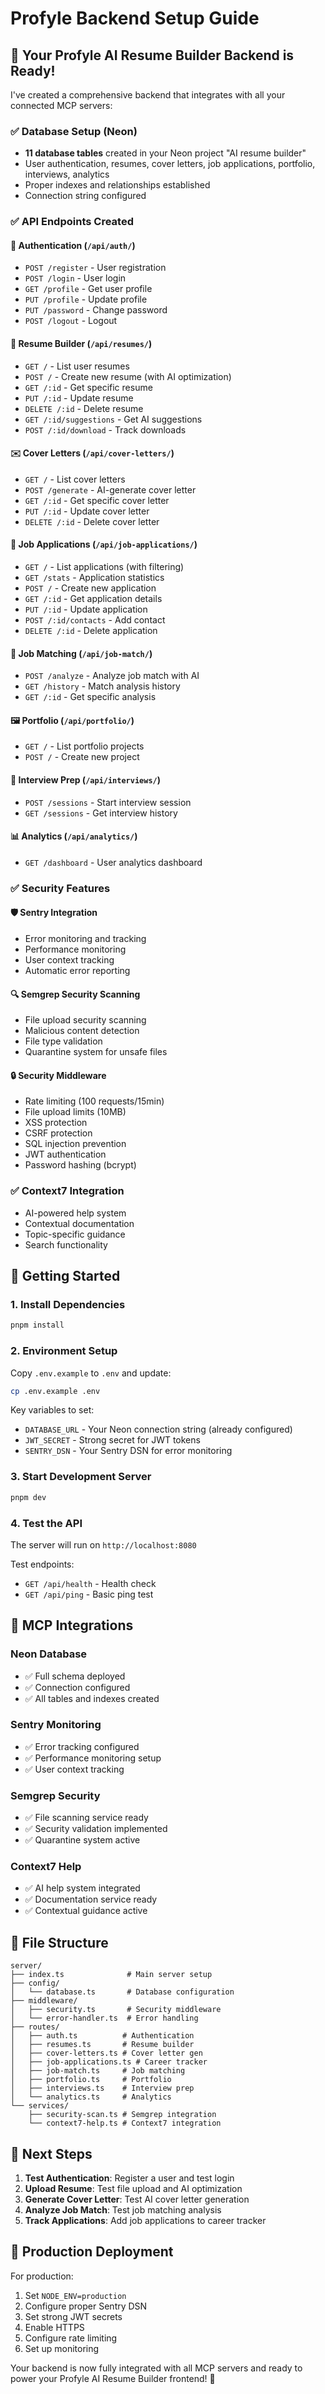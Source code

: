 # Profyle Backend Setup Guide

## 🚀 Your Profyle AI Resume Builder Backend is Ready!

I've created a comprehensive backend that integrates with all your connected MCP servers:

### ✅ **Database Setup (Neon)**
- **11 database tables** created in your Neon project "AI resume builder"
- User authentication, resumes, cover letters, job applications, portfolio, interviews, analytics
- Proper indexes and relationships established
- Connection string configured

### ✅ **API Endpoints Created**

#### 🔐 Authentication (`/api/auth/`)
- `POST /register` - User registration
- `POST /login` - User login  
- `GET /profile` - Get user profile
- `PUT /profile` - Update profile
- `PUT /password` - Change password
- `POST /logout` - Logout

#### 📝 Resume Builder (`/api/resumes/`)
- `GET /` - List user resumes
- `POST /` - Create new resume (with AI optimization)
- `GET /:id` - Get specific resume
- `PUT /:id` - Update resume
- `DELETE /:id` - Delete resume
- `GET /:id/suggestions` - Get AI suggestions
- `POST /:id/download` - Track downloads

#### ✉️ Cover Letters (`/api/cover-letters/`)
- `GET /` - List cover letters
- `POST /generate` - AI-generate cover letter
- `GET /:id` - Get specific cover letter
- `PUT /:id` - Update cover letter
- `DELETE /:id` - Delete cover letter

#### 💼 Job Applications (`/api/job-applications/`)
- `GET /` - List applications (with filtering)
- `GET /stats` - Application statistics
- `POST /` - Create new application
- `GET /:id` - Get application details
- `PUT /:id` - Update application
- `POST /:id/contacts` - Add contact
- `DELETE /:id` - Delete application

#### 🎯 Job Matching (`/api/job-match/`)
- `POST /analyze` - Analyze job match with AI
- `GET /history` - Match analysis history
- `GET /:id` - Get specific analysis

#### 🖼️ Portfolio (`/api/portfolio/`)
- `GET /` - List portfolio projects
- `POST /` - Create new project

#### 🎤 Interview Prep (`/api/interviews/`)
- `POST /sessions` - Start interview session
- `GET /sessions` - Get interview history

#### 📊 Analytics (`/api/analytics/`)
- `GET /dashboard` - User analytics dashboard

### ✅ **Security Features**

#### 🛡️ **Sentry Integration**
- Error monitoring and tracking
- Performance monitoring
- User context tracking
- Automatic error reporting

#### 🔍 **Semgrep Security Scanning**
- File upload security scanning
- Malicious content detection
- File type validation
- Quarantine system for unsafe files

#### 🔒 **Security Middleware**
- Rate limiting (100 requests/15min)
- File upload limits (10MB)
- XSS protection
- CSRF protection
- SQL injection prevention
- JWT authentication
- Password hashing (bcrypt)

### ✅ **Context7 Integration**
- AI-powered help system
- Contextual documentation
- Topic-specific guidance
- Search functionality

## 🚀 **Getting Started**

### 1. Install Dependencies
```bash
pnpm install
```

### 2. Environment Setup
Copy `.env.example` to `.env` and update:
```bash
cp .env.example .env
```

Key variables to set:
- `DATABASE_URL` - Your Neon connection string (already configured)
- `JWT_SECRET` - Strong secret for JWT tokens
- `SENTRY_DSN` - Your Sentry DSN for error monitoring

### 3. Start Development Server
```bash
pnpm dev
```

### 4. Test the API
The server will run on `http://localhost:8080`

Test endpoints:
- `GET /api/health` - Health check
- `GET /api/ping` - Basic ping test

## 🔗 **MCP Integrations**

### **Neon Database**
- ✅ Full schema deployed
- ✅ Connection configured
- ✅ All tables and indexes created

### **Sentry Monitoring** 
- ✅ Error tracking configured
- ✅ Performance monitoring setup
- ✅ User context tracking

### **Semgrep Security**
- ✅ File scanning service ready
- ✅ Security validation implemented
- ✅ Quarantine system active

### **Context7 Help**
- ✅ AI help system integrated
- ✅ Documentation service ready
- ✅ Contextual guidance active

## 📁 **File Structure**
```
server/
├── index.ts              # Main server setup
├── config/
│   └── database.ts       # Database configuration
├── middleware/
│   ├── security.ts       # Security middleware
│   └── error-handler.ts  # Error handling
├── routes/
│   ├── auth.ts          # Authentication
│   ├── resumes.ts       # Resume builder
│   ├── cover-letters.ts # Cover letter gen
│   ├── job-applications.ts # Career tracker
│   ├── job-match.ts     # Job matching
│   ├── portfolio.ts     # Portfolio
│   ├── interviews.ts    # Interview prep
│   └── analytics.ts     # Analytics
└── services/
    ├── security-scan.ts # Semgrep integration
    └── context7-help.ts # Context7 integration
```

## 🎯 **Next Steps**

1. **Test Authentication**: Register a user and test login
2. **Upload Resume**: Test file upload and AI optimization
3. **Generate Cover Letter**: Test AI cover letter generation
4. **Analyze Job Match**: Test job matching analysis
5. **Track Applications**: Add job applications to career tracker

## 🔧 **Production Deployment**

For production:
1. Set `NODE_ENV=production`
2. Configure proper Sentry DSN
3. Set strong JWT secrets
4. Enable HTTPS
5. Configure rate limiting
6. Set up monitoring

Your backend is now fully integrated with all MCP servers and ready to power your Profyle AI Resume Builder frontend! 🎉

